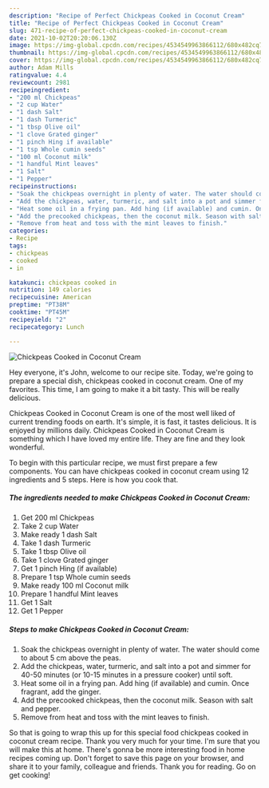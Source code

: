 ```yaml
---
description: "Recipe of Perfect Chickpeas Cooked in Coconut Cream"
title: "Recipe of Perfect Chickpeas Cooked in Coconut Cream"
slug: 471-recipe-of-perfect-chickpeas-cooked-in-coconut-cream
date: 2021-10-02T20:20:06.130Z
image: https://img-global.cpcdn.com/recipes/4534549963866112/680x482cq70/chickpeas-cooked-in-coconut-cream-recipe-main-photo.jpg
thumbnail: https://img-global.cpcdn.com/recipes/4534549963866112/680x482cq70/chickpeas-cooked-in-coconut-cream-recipe-main-photo.jpg
cover: https://img-global.cpcdn.com/recipes/4534549963866112/680x482cq70/chickpeas-cooked-in-coconut-cream-recipe-main-photo.jpg
author: Adam Mills
ratingvalue: 4.4
reviewcount: 2981
recipeingredient:
- "200 ml Chickpeas"
- "2 cup Water"
- "1 dash Salt"
- "1 dash Turmeric"
- "1 tbsp Olive oil"
- "1 clove Grated ginger"
- "1 pinch Hing if available"
- "1 tsp Whole cumin seeds"
- "100 ml Coconut milk"
- "1 handful Mint leaves"
- "1 Salt"
- "1 Pepper"
recipeinstructions:
- "Soak the chickpeas overnight in plenty of water. The water should come to about 5 cm above the peas."
- "Add the chickpeas, water, turmeric, and salt into a pot and simmer for 40-50 minutes (or 10-15 minutes in a pressure cooker) until soft."
- "Heat some oil in a frying pan. Add hing (if available) and cumin. Once fragrant, add the ginger."
- "Add the precooked chickpeas, then the coconut milk. Season with salt and pepper."
- "Remove from heat and toss with the mint leaves to finish."
categories:
- Recipe
tags:
- chickpeas
- cooked
- in

katakunci: chickpeas cooked in 
nutrition: 149 calories
recipecuisine: American
preptime: "PT38M"
cooktime: "PT45M"
recipeyield: "2"
recipecategory: Lunch

---
```



![Chickpeas Cooked in Coconut Cream](https://img-global.cpcdn.com/recipes/4534549963866112/680x482cq70/chickpeas-cooked-in-coconut-cream-recipe-main-photo.jpg)

Hey everyone, it's John, welcome to our recipe site. Today, we're going to prepare a special dish, chickpeas cooked in coconut cream. One of my favorites. This time, I am going to make it a bit tasty. This will be really delicious.



Chickpeas Cooked in Coconut Cream is one of the most well liked of current trending foods on earth. It's simple, it is fast, it tastes delicious. It is enjoyed by millions daily. Chickpeas Cooked in Coconut Cream is something which I have loved my entire life. They are fine and they look wonderful.


To begin with this particular recipe, we must first prepare a few components. You can have chickpeas cooked in coconut cream using 12 ingredients and 5 steps. Here is how you cook that.

<!--inarticleads1-->

##### The ingredients needed to make Chickpeas Cooked in Coconut Cream:

1. Get 200 ml Chickpeas
1. Take 2 cup Water
1. Make ready 1 dash Salt
1. Take 1 dash Turmeric
1. Take 1 tbsp Olive oil
1. Take 1 clove Grated ginger
1. Get 1 pinch Hing (if available)
1. Prepare 1 tsp Whole cumin seeds
1. Make ready 100 ml Coconut milk
1. Prepare 1 handful Mint leaves
1. Get 1 Salt
1. Get 1 Pepper




<!--inarticleads2-->

##### Steps to make Chickpeas Cooked in Coconut Cream:

1. Soak the chickpeas overnight in plenty of water. The water should come to about 5 cm above the peas.
1. Add the chickpeas, water, turmeric, and salt into a pot and simmer for 40-50 minutes (or 10-15 minutes in a pressure cooker) until soft.
1. Heat some oil in a frying pan. Add hing (if available) and cumin. Once fragrant, add the ginger.
1. Add the precooked chickpeas, then the coconut milk. Season with salt and pepper.
1. Remove from heat and toss with the mint leaves to finish.




So that is going to wrap this up for this special food chickpeas cooked in coconut cream recipe. Thank you very much for your time. I'm sure that you will make this at home. There's gonna be more interesting food in home recipes coming up. Don't forget to save this page on your browser, and share it to your family, colleague and friends. Thank you for reading. Go on get cooking!
